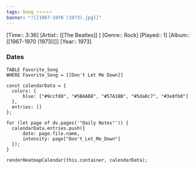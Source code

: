 ```yaml
---
tags: Song ⭐⭐⭐⭐⭐ 
banner: "![[1967-1970 (1973).jpg]]"
---
```

[Time:: 3:36]
[Artist:: [[The Beatles]] ]
[Genre:: Rock]
[Played:: 1]
[Album:: [[1967-1970 (1973)]]]
[Year:: 1973]
### Dates
````dataview
TABLE Favorite_Song
WHERE Favorite_Song = [[Don't Let Me Down]]
````

  ```dataviewjs
const calendarData = { 
	colors: { 
		blue: ["#9ccfd8", "#5BAAB8", "#57A1BB", "#5da8c7", "#3e8fb0"] 
	}, 
	entries: [] 
}; 

for (let page of dv.pages('"Daily Notes"')) { 
	calendarData.entries.push({ 
		date: page.file.name, 
		intensity: page["Don't_Let_Me_Down"]
	}); 
} 

renderHeatmapCalendar(this.container, calendarData);
```
